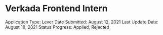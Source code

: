 # Verkada Frontend Intern

Application Type: Lever
Date Submitted: August 12, 2021
Last Update Date: August 18, 2021
Status Progress: Applied, Rejected